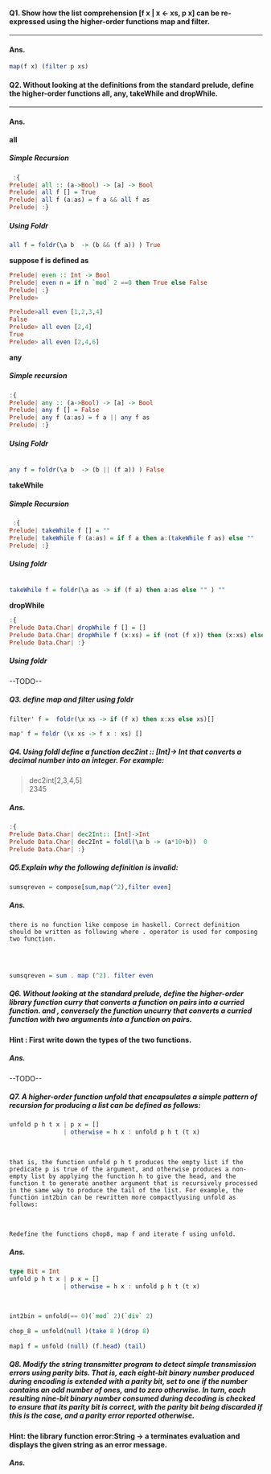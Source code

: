 #### Q1. Show how the list comprehension [f x | x <- xs, p x] can be re-expressed using the higher-order functions map and filter.

---

#### Ans.

```haskell
map(f x) (filter p xs) 

```

#### Q2. Without looking at the definitions from the standard prelude, define the higher-order functions all, any, takeWhile and dropWhile.

---

#### Ans.

**all**

##### Simple Recursion

```haskell
 :{
Prelude| all :: (a->Bool) -> [a] -> Bool
Prelude| all f [] = True
Prelude| all f (a:as) = f a && all f as
Prelude| :}

```

##### Using Foldr

```haskell
all f = foldr(\a b  -> (b && (f a)) ) True

```


**suppose f is defined as**
```haskell
Prelude| even :: Int -> Bool
Prelude| even n = if n `mod` 2 ==0 then True else False
Prelude| :}
Prelude> 
``` 

```haskell
Prelude>all even [1,2,3,4]
False
Prelude> all even [2,4]
True
Prelude> all even [2,4,6]

```

**any**

##### Simple recursion

```haskell
:{
Prelude| any :: (a->Bool) -> [a] -> Bool
Prelude| any f [] = False
Prelude| any f (a:as) = f a || any f as
Prelude| :}
```

##### Using Foldr

```haskell

any f = foldr(\a b  -> (b || (f a)) ) False

```

**takeWhile**

##### Simple Recursion

```haskell
 :{
Prelude| takeWhile f [] = "" 
Prelude| takeWhile f (a:as) = if f a then a:(takeWhile f as) else ""
Prelude| :}
```

##### Using foldr

```haskell

takeWhile f = foldr(\a as -> if (f a) then a:as else "" ) ""

```

**dropWhile**



```haskell
:{
Prelude Data.Char| dropWhile f [] = [] 
Prelude Data.Char| dropWhile f (x:xs) = if (not (f x)) then (x:xs) else dropWhile f xs
Prelude Data.Char| :}


```


##### Using foldr

--TODO--


##### Q3. define map and filter using foldr

```haskell
filter' f =  foldr(\x xs -> if (f x) then x:xs else xs)[]
```

```haskell
map' f = foldr (\x xs -> f x : xs) []
```

##### Q4. Using foldl define a function dec2int :: [Int]-> Int that converts a decimal number into an integer. For example:

>dec2int[2,3,4,5] <br/>
2345


##### Ans.

```haskell
:{
Prelude Data.Char| dec2Int:: [Int]->Int
Prelude Data.Char| dec2Int = foldl(\a b -> (a*10+b))  0
Prelude Data.Char| :}

```


##### Q5.Explain why the following definition is invalid:

```haskell
sumsqreven = compose[sum,map(^2),filter even]

```

##### Ans.

```
there is no function like compose in haskell. Correct definition should be written as following where . operator is used for composing two function.

```

<br/>

```haskell

sumsqreven = sum . map (^2). filter even
```


##### Q6. Without looking at the standard prelude, define the higher-order library function curry that converts a function on pairs into a curried function. and , conversely the function uncurry that converts a curried function with two arguments into a function on pairs.

**Hint : First write down the types of the two functions.**

##### Ans. 

--TODO--




##### Q7. A higher-order function unfold that encapsulates a simple pattern of recursion for producing a list can be defined as follows:


```haskell
unfold p h t x | p x = []
               | otherwise = h x : unfold p h t (t x)


```
<br />


```
that is, the function unfold p h t produces the empty list if the predicate p is true of the argument, and otherwise produces a non-empty list by applying the function h to give the head, and the function t to generate another argument that is recursively processed in the same way to produce the tail of the list. For example, the function int2bin can be rewritten more compactlyusing unfold as follows:

```

<br />

```
Redefine the functions chop8, map f and iterate f using unfold.

```
##### Ans.

```haskell
type Bit = Int                                                                                                                                                                
unfold p h t x | p x = []                                                                 
               | otherwise = h x : unfold p h t (t x)                                     
                                                                                           
                                                                                           
                                                                                           
int2bin = unfold(== 0)(`mod` 2)(`div` 2)                                                  
                                                                                           
chop_8 = unfold(null )(take 8 )(drop 8)                                                    
                                                                                           
map1 f = unfold (null) (f.head) (tail) 


```


##### Q8. Modify the string transmitter program to detect simple transmission errors using parity bits. That is, each eight-bit binary number produced during encoding is extended with a parity bit, set to one if the number contains an odd number of ones, and to zero otherwise. In turn, each resulting nine-bit binary number consumed during decoding is checked to ensure that its parity bit is correct, with the parity bit being discarded if this is the case, and a parity error reported otherwise.

**Hint: the library function error:String -> a terminates evaluation and displays the given string as an error message.**


##### Ans.

